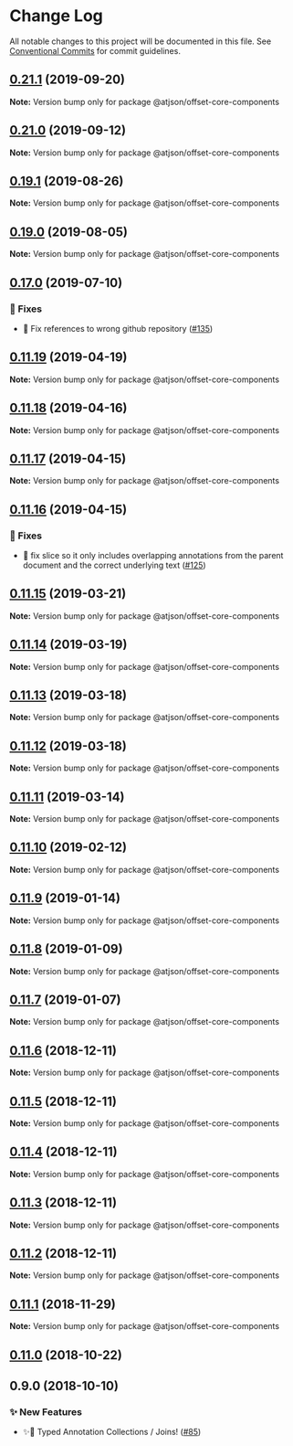 # Change Log

All notable changes to this project will be documented in this file.
See [Conventional Commits](https://conventionalcommits.org) for commit guidelines.

## [0.21.1](https://github.com/CondeNast/atjson/compare/@atjson/offset-core-components@0.21.0...@atjson/offset-core-components@0.21.1) (2019-09-20)

**Note:** Version bump only for package @atjson/offset-core-components





## [0.21.0](https://github.com/CondeNast/atjson/compare/@atjson/offset-core-components@0.19.1...@atjson/offset-core-components@0.21.0) (2019-09-12)

**Note:** Version bump only for package @atjson/offset-core-components





## [0.19.1](https://github.com/CondeNast-Copilot/atjson/compare/@atjson/offset-core-components@0.19.0...@atjson/offset-core-components@0.19.1) (2019-08-26)

**Note:** Version bump only for package @atjson/offset-core-components





## [0.19.0](https://github.com/CondeNast-Copilot/atjson/compare/@atjson/offset-core-components@0.17.0...@atjson/offset-core-components@0.19.0) (2019-08-05)

**Note:** Version bump only for package @atjson/offset-core-components





## [0.17.0](https://github.com/CondeNast-Copilot/atjson/compare/@atjson/offset-core-components@0.11.19...@atjson/offset-core-components@0.17.0) (2019-07-10)


### 🐛 Fixes

* 🐞 Fix references to wrong github repository ([#135](https://github.com/CondeNast-Copilot/atjson/issues/135))



## [0.11.19](https://github.com/CondeNast/atjson/compare/@atjson/offset-core-components@0.11.18...@atjson/offset-core-components@0.11.19) (2019-04-19)

**Note:** Version bump only for package @atjson/offset-core-components





## [0.11.18](https://github.com/CondeNast/atjson/compare/@atjson/offset-core-components@0.11.17...@atjson/offset-core-components@0.11.18) (2019-04-16)

**Note:** Version bump only for package @atjson/offset-core-components





## [0.11.17](https://github.com/CondeNast/atjson/compare/@atjson/offset-core-components@0.11.16...@atjson/offset-core-components@0.11.17) (2019-04-15)

**Note:** Version bump only for package @atjson/offset-core-components





## [0.11.16](https://github.com/CondeNast/atjson/compare/@atjson/offset-core-components@0.11.15...@atjson/offset-core-components@0.11.16) (2019-04-15)


### 🐛 Fixes

* 🐝 fix slice so it only includes overlapping annotations from the parent document and the correct underlying text ([#125](https://github.com/CondeNast/atjson/issues/125))



## [0.11.15](https://github.com/CondeNast/atjson/compare/@atjson/offset-core-components@0.11.14...@atjson/offset-core-components@0.11.15) (2019-03-21)

**Note:** Version bump only for package @atjson/offset-core-components





## [0.11.14](https://github.com/CondeNast/atjson/compare/@atjson/offset-core-components@0.11.13...@atjson/offset-core-components@0.11.14) (2019-03-19)

**Note:** Version bump only for package @atjson/offset-core-components





## [0.11.13](https://github.com/CondeNast/atjson/compare/@atjson/offset-core-components@0.11.12...@atjson/offset-core-components@0.11.13) (2019-03-18)

**Note:** Version bump only for package @atjson/offset-core-components





## [0.11.12](https://github.com/CondeNast/atjson/compare/@atjson/offset-core-components@0.11.11...@atjson/offset-core-components@0.11.12) (2019-03-18)

**Note:** Version bump only for package @atjson/offset-core-components





## [0.11.11](https://github.com/CondeNast/atjson/compare/@atjson/offset-core-components@0.11.10...@atjson/offset-core-components@0.11.11) (2019-03-14)

**Note:** Version bump only for package @atjson/offset-core-components





## [0.11.10](https://github.com/CondeNast/atjson/compare/@atjson/offset-core-components@0.11.9...@atjson/offset-core-components@0.11.10) (2019-02-12)

**Note:** Version bump only for package @atjson/offset-core-components





## [0.11.9](https://github.com/CondeNast/atjson/compare/@atjson/offset-core-components@0.11.8...@atjson/offset-core-components@0.11.9) (2019-01-14)

**Note:** Version bump only for package @atjson/offset-core-components





## [0.11.8](https://github.com/CondeNast/atjson/compare/@atjson/offset-core-components@0.11.7...@atjson/offset-core-components@0.11.8) (2019-01-09)

**Note:** Version bump only for package @atjson/offset-core-components





## [0.11.7](https://github.com/CondeNast/atjson/compare/@atjson/offset-core-components@0.11.6...@atjson/offset-core-components@0.11.7) (2019-01-07)

**Note:** Version bump only for package @atjson/offset-core-components





## [0.11.6](https://github.com/CondeNast/atjson/compare/@atjson/offset-core-components@0.11.5...@atjson/offset-core-components@0.11.6) (2018-12-11)

**Note:** Version bump only for package @atjson/offset-core-components





## [0.11.5](https://github.com/CondeNast/atjson/compare/@atjson/offset-core-components@0.11.4...@atjson/offset-core-components@0.11.5) (2018-12-11)

**Note:** Version bump only for package @atjson/offset-core-components





## [0.11.4](https://github.com/CondeNast/atjson/compare/@atjson/offset-core-components@0.11.3...@atjson/offset-core-components@0.11.4) (2018-12-11)

**Note:** Version bump only for package @atjson/offset-core-components





## [0.11.3](https://github.com/CondeNast/atjson/compare/@atjson/offset-core-components@0.11.2...@atjson/offset-core-components@0.11.3) (2018-12-11)

**Note:** Version bump only for package @atjson/offset-core-components





## [0.11.2](https://github.com/CondeNast/atjson/compare/@atjson/offset-core-components@0.11.1...@atjson/offset-core-components@0.11.2) (2018-12-11)

**Note:** Version bump only for package @atjson/offset-core-components


## [0.11.1](https://github.com/CondeNast/atjson/compare/@atjson/offset-core-components@0.11.0...@atjson/offset-core-components@0.11.1) (2018-11-29)

**Note:** Version bump only for package @atjson/offset-core-components


## [0.11.0](https://github.com/CondeNast/atjson/compare/@atjson/offset-core-components@0.9.0...@atjson/offset-core-components@0.11.0) (2018-10-22)

## 0.9.0 (2018-10-10)

### ✨ New Features

* ✨🤠 Typed Annotation Collections / Joins! ([#85](https://github.com/CondeNast/atjson/issues/85))
